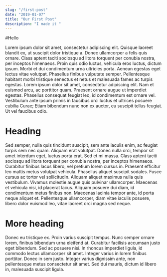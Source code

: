 ```yaml
---
slug: "/first-post"
date: "2019-01-07"
title: "Our First Post"
description: "I made it "
---
```


#Hello 

Lorem ipsum dolor sit amet, consectetur adipiscing elit. Quisque laoreet blandit ex, ut suscipit dolor tristique a. Donec ullamcorper a felis quis ornare. Class aptent taciti sociosqu ad litora torquent per conubia nostra, per inceptos himenaeos. Proin quis odio luctus, vehicula eros luctus, dictum ipsum. Morbi et dui condimentum urna ultricies porta. Aenean egestas eget lectus vitae volutpat. Phasellus finibus vulputate semper. Pellentesque habitant morbi tristique senectus et netus et malesuada fames ac turpis egestas. Lorem ipsum dolor sit amet, consectetur adipiscing elit. Nam et euismod arcu, ac porttitor quam. Praesent ornare augue ut imperdiet egestas. Phasellus consequat feugiat leo, id condimentum est ornare vel. Vestibulum ante ipsum primis in faucibus orci luctus et ultrices posuere cubilia Curae; Etiam bibendum nunc non ex auctor, eu suscipit tellus feugiat. Ut vel faucibus odio.

# Heading

Sed semper, nulla quis tincidunt suscipit, sem ante iaculis enim, ac feugiat turpis sem nec quam. Aliquam erat volutpat. Donec nulla orci, tempor sit amet interdum eget, luctus porta erat. Sed et mi massa. Class aptent taciti sociosqu ad litora torquent per conubia nostra, per inceptos himenaeos. Curabitur finibus lacus libero, vel pretium lorem cursus in. Praesent efficitur leo mattis metus volutpat vehicula. Phasellus aliquet suscipit sodales. Fusce cursus ac tortor vel sollicitudin. Aliquam aliquet maximus nulla quis vestibulum. Vivamus molestie augue quis pulvinar ullamcorper. Maecenas et vehicula nisi, id placerat lacus. Aliquam posuere dui diam, id condimentum metus finibus non. Maecenas lacinia tempor ante, id porta neque aliquet et. Pellentesque ullamcorper, diam vitae iaculis posuere, libero dolor euismod leo, vitae laoreet orci magna sed neque.

# More heading
 
Donec eu tristique ex. Proin varius suscipit tempus. Nunc semper ornare lorem, finibus bibendum urna eleifend at. Curabitur facilisis accumsan justo eget bibendum. Sed ac posuere nisi. In rhoncus imperdiet ligula, id commodo lectus ullamcorper sit amet. Integer varius in lorem finibus porttitor. Donec in sem justo. Integer varius dignissim ante, non pellentesque metus consectetur sit amet. Sed dui mauris, dictum id libero in, malesuada suscipit ligula.


